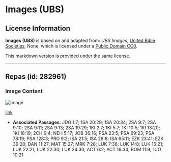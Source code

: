 # Images (UBS)

## License Information

**Images (UBS)** is based on and adapted from: _UBS Images_, [United Bible Societies](https://unitedbiblesocieties.org/), None, which is licensed under a [Public Domain CC0](https://creativecommons.org/public-domain/cc0/).

This markdown version is provided under the same license.



--------------------------------

## Repas (id: 282961)

### Image Content

![Image](https://cdn.aquifer.bible/aquifer-content/resources/Media/WEB-0476_meal.jpg)

[link](https://cdn.aquifer.bible/aquifer-content/resources/Media/WEB-0476_meal.jpg)

* **Associated Passages:** JDG 1:7; 1SA 20:29; 1SA 20:34; 2SA 9:7; 2SA 9:10; 2SA 9:11; 2SA 9:13; 2SA 19:29; 1KI 2:7; 1KI 5:7; 1KI 10:5; 1KI 13:20; 1KI 18:19; 2CH 9:4; NEH 5:17; JOB 36:16; PSA 23:5; PSA 69:23; PSA 78:19; PSA 128:3; PRO 9:2; ISA 21:5; ISA 28:8; ISA 65:11; EZK 23:41; EZK 39:20; DAN 11:27; MAT 15:27; MRK 7:28; LUK 7:36; LUK 14:8; LUK 16:21; LUK 22:21; LUK 22:30; LUK 24:30; ACT 6:2; ACT 16:34; ROM 11:9; 1CO 10:21

